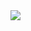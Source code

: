 <img src="https://capsule-render.vercel.app/api?type=cylinder&color=auto&height=300&section=header&text=HELLO!&fontSize=90&text=mim's%20profile&fontSize=30" />

